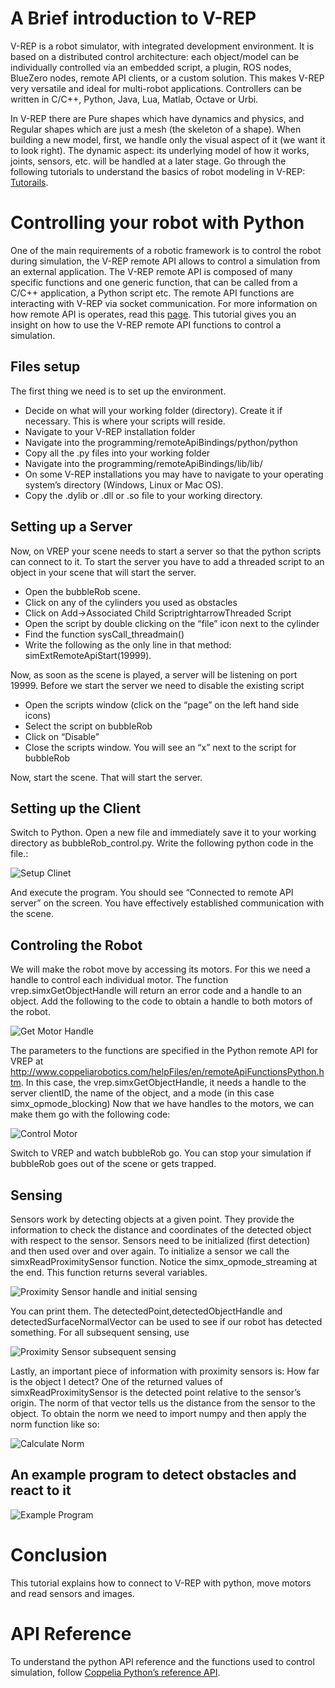 # A Brief introduction to V-REP

V-REP is a robot simulator, with integrated development environment. It is based on a distributed control architecture: each object/model can be individually controlled via an embedded script, a plugin, ROS nodes, BlueZero nodes, remote API clients, or a custom solution. This makes V-REP very versatile and ideal for multi-robot applications. Controllers can be written in C/C++, Python, Java, Lua, Matlab, Octave or Urbi.

In V-REP there are Pure shapes which have dynamics and physics, and Regular shapes which are just a mesh (the skeleton of a shape). When building a new model, first, we handle only the visual aspect of it (we want it to look right). The dynamic aspect: its underlying model of how it works, joints, sensors, etc. will be handled at a later stage. Go through the following tutorials to understand the basics of robot modeling in V-REP: [Tutorails](http://www.coppeliarobotics.com/helpFiles/en/tutorials.htm).

# Controlling your robot with Python

One of the main requirements of a robotic framework is to control the robot during simulation, the V-REP remote API allows to control a simulation from an external application. The V-REP remote API is composed of many specific functions and one generic function, that can be called from a C/C++ application, a Python script etc. The remote API functions are interacting with V-REP via socket communication. For more information on how remote API is operates, read this [page](http://www.coppeliarobotics.com/helpFiles/en/legacyRemoteApiOverview.htm).
This tutorial gives you an insight on how to use the V-REP remote API functions to control a simulation.

## Files setup
The first thing we need is to set up the environment.
- Decide on what will your working folder (directory). Create it if necessary. This is where your scripts will reside.
- Navigate to your V-REP installation folder
- Navigate into the programming/remoteApiBindings/python/python
- Copy all the .py files into your working folder
- Navigate into the programming/remoteApiBindings/lib/lib/
- On some V-REP installations you may have to navigate to your operating system’s directory (Windows, Linux or Mac OS).
- Copy the .dylib or .dll or .so file to your working directory.

## Setting up a Server
Now, on VREP your scene needs to start a server so that the python scripts can connect to it. To start the server you have to add a threaded script to an object in your scene that will start the server.
- Open the bubbleRob scene.
- Click on any of the cylinders you used as obstacles
- Click on Add→Associated Child ScriptrightarrowThreaded Script
- Open the script by double clicking on the “file” icon next to the cylinder
- Find the function sysCall_threadmain()
- Write the following as the only line in that method: simExtRemoteApiStart(19999).

Now, as soon as the scene is played, a server will be listening on port 19999. Before we start the server we need to disable the existing script

- Open the scripts window (click on the “page” on the left hand side icons)
- Select the script on bubbleRob
- Click on “Disable”
- Close the scripts window. You will see an “x” next to the script for bubbleRob

Now, start the scene. That will start the server.


## Setting up the Client

Switch to Python. Open a new file and immediately save it to your working directory as bubbleRob_control.py. Write the following python code in the file.:

![Setup Clinet](client_setup.png)

And execute the program. You should see “Connected to remote API server” on the screen. You have effectively established communication with the scene.

## Controling the Robot

We will make the robot move by accessing its motors. For this we need a handle to control each individual motor. The function vrep.simxGetObjectHandle will return an error code and a handle to an object. Add the following to the code to obtain a handle to both motors of the robot.

![Get Motor Handle](motor_handle.png)

The parameters to the functions are specified in the Python remote API for VREP at http://www.coppeliarobotics.com/helpFiles/en/remoteApiFunctionsPython.htm. In this case, the vrep.simxGetObjectHandle, it needs a handle to the server clientID, the name of the object, and a mode (in this case simx_opmode_blocking)
Now that we have handles to the motors, we can make them go with the following code:

![Control Motor](motor_control.png)

Switch to VREP and watch bubbleRob go. You can stop your simulation if bubbleRob goes out of the scene or gets trapped.

## Sensing

Sensors work by detecting objects at a given point. They provide the information to check the distance and coordinates of the detected object with respect to the sensor. Sensors need to be initialized (first detection) and then used over and over again. To initialize a sensor we call the simxReadProximitySensor function. Notice the simx_opmode_streaming at the end. This function returns several variables.

![Proximity Sensor handle and initial sensing](ps_handle.png)

You can print them. The detectedPoint,detectedObjectHandle and detectedSurfaceNormalVector can be used to see if our robot has detected something.
For all subsequent sensing, use

![Proximity Sensor subsequent sensing](ps_sub_sensing.png)

Lastly, an important piece of information with proximity sensors is: How far is the object I detect?
One of the returned values of simxReadProximitySensor is the detected point relative to the sensor’s origin. The norm of that vector tells us the distance from the sensor to the object. To obtain the norm we need to import numpy and then apply the norm function like so:

![Calculate Norm](norm.png)

## An example program to detect obstacles and react to it

![Example Program](example_program.png)

# Conclusion
This tutorial explains how to connect to V-REP with python, move motors and read sensors and images.

# API Reference
To understand the python API reference and the functions used to control simulation, follow [Coppelia Python’s reference API](http://www.coppeliarobotics.com/helpFiles/en/remoteApiFunctionsPython.htm).